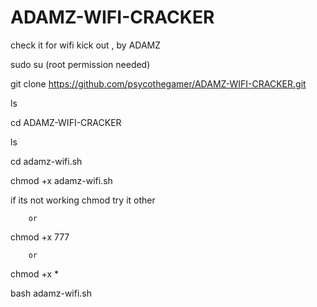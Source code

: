 # ADAMZ-WIFI-CRACKER


check it for wifi kick out , by ADAMZ


sudo su (root permission needed)


git clone https://github.com/psycothegamer/ADAMZ-WIFI-CRACKER.git


ls


cd ADAMZ-WIFI-CRACKER


ls


cd adamz-wifi.sh


chmod +x adamz-wifi.sh

 if its not working chmod try it other
 
        or
      
chmod +x 777

        or
        
chmod +x *


bash adamz-wifi.sh
